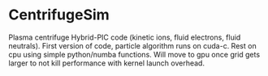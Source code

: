 # CentrifugeSim
Plasma centrifuge Hybrid-PIC code (kinetic ions, fluid electrons, fluid neutrals).
First version of code, particle algorithm runs on cuda-c. Rest on cpu using simple python/numba functions. Will move to gpu once grid gets larger to not kill performance with kernel launch overhead.

